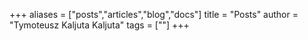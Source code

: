 +++
aliases = ["posts","articles","blog","docs"]
title = "Posts"
author = "Tymoteusz Kaljuta Kaljuta"
tags = [""]
+++
